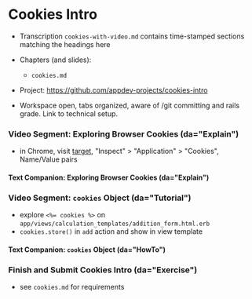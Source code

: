 # Cookies Intro

  - Transcription `cookies-with-video.md` contains time-stamped sections matching the headings here

  - Chapters (and slides):
    - `cookies.md`

  - Project: https://github.com/appdev-projects/cookies-intro

  - Workspace open, tabs organized, aware of /git committing and rails grade. Link to technical setup.

### Video Segment: Exploring Browser Cookies (da="Explain")

  - in Chrome, visit [target](https://cookies-intro.matchthetarget.com/), "Inspect" > "Application" > "Cookies", Name/Value pairs

#### Text Companion: Exploring Browser Cookies (da="Explain")

### Video Segment: `cookies` Object (da="Tutorial")

  - explore `<%= cookies %>` on `app/views/calculation_templates/addition_form.html.erb`
  - `cookies.store()` in `add` action and show in view template

#### Text Companion: `cookies` Object (da="HowTo")

### Finish and Submit Cookies Intro (da="Exercise")

  - see `cookies.md` for requirements